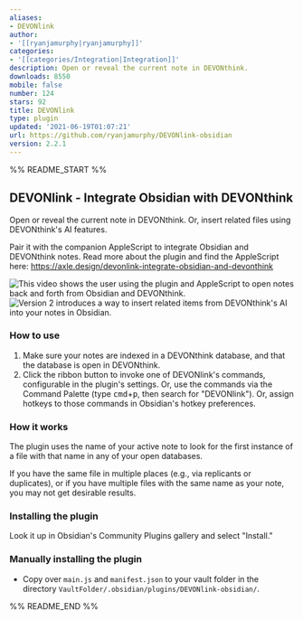 ```yaml
---
aliases:
- DEVONlink
author:
- '[[ryanjamurphy|ryanjamurphy]]'
categories:
- '[[categories/Integration|Integration]]'
description: Open or reveal the current note in DEVONthink.
downloads: 8550
mobile: false
number: 124
stars: 92
title: DEVONlink
type: plugin
updated: '2021-06-19T01:07:21'
url: https://github.com/ryanjamurphy/DEVONlink-obsidian
version: 2.2.1
---
```


%% README_START %%

## DEVONlink - Integrate Obsidian with DEVONthink

Open or reveal the current note in DEVONthink. Or, insert related files using DEVONthink's AI features.

Pair it with the companion AppleScript to integrate Obsidian and DEVONthink notes. Read more about the plugin and find the AppleScript here: https://axle.design/devonlink-integrate-obsidian-and-devonthink

![This video shows the user using the plugin and AppleScript to open notes back and forth from Obsidian and DEVONthink.](https://i.imgur.com/VRurr9L.gif)
![Version 2 introduces a way to insert related items from DEVONthink's AI into your notes in Obsidian.](https://user-images.githubusercontent.com/3618647/113517367-c6c04d80-953c-11eb-81ca-5f898c776ff0.gif)

### How to use

1. Make sure your notes are indexed in a DEVONthink database, and that the database is open in DEVONthink.
2. Click the ribbon button to invoke one of DEVONlink's commands, configurable in the plugin's settings. Or, use the commands via the Command Palette (type <kbd>cmd</kbd>+<kbd>p</kbd>, then search for "DEVONlink"). Or, assign hotkeys to those commands in Obsidian's hotkey preferences.

### How it works

The plugin uses the name of your active note to look for the first instance of a file with that name in any of your open databases. 

If you have the same file in multiple places (e.g., via replicants or duplicates), or if you have multiple files with the same name as your note, you may not get desirable results.

### Installing the plugin

Look it up in Obsidian's Community Plugins gallery and select "Install."

### Manually installing the plugin

- Copy over `main.js` and `manifest.json` to your vault folder in the directory `VaultFolder/.obsidian/plugins/DEVONlink-obsidian/`.


%% README_END %%
